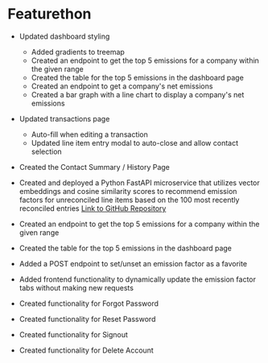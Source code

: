 # Featurethon

<!-- List your progress below as you go! -->

- Updated dashboard styling

  - Added gradients to treemap
  - Created an endpoint to get the top 5 emissions for a company within the given range
  - Created the table for the top 5 emissions in the dashboard page
  - Created an endpoint to get a company's net emissions
  - Created a bar graph with a line chart to display a company's net emissions

- Updated transactions page

  - Auto-fill when editing a transaction
  - Updated line item entry modal to auto-close and allow contact selection

- Created the Contact Summary / History Page

- Created and deployed a Python FastAPI microservice that utilizes vector embeddings and
cosine similarity scores to recommend emission factors for unreconciled line items based on the 100 most
recently reconciled entries [Link to GitHub Repository](https://github.com/adammotts/Reconciliation-Recommendation)

- Created an endpoint to get the top 5 emissions for a company within the given range
- Created the table for the top 5 emissions in the dashboard page

- Added a POST endpoint to set/unset an emission factor as a favorite
- Added frontend functionality to dynamically update the emission factor tabs without making new requests

- Created functionality for Forgot Password
- Created functionality for Reset Password
- Created functionality for Signout
- Created functionality for Delete Account
